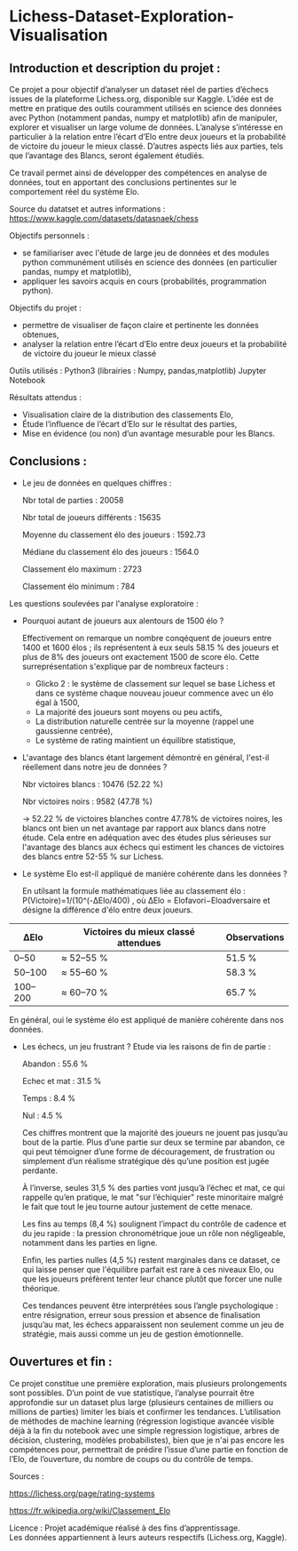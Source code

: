 
# Lichess-Dataset-Exploration-Visualisation

## Introduction et description du projet :

Ce projet a pour objectif d’analyser un dataset réel de parties d’échecs issues de la plateforme Lichess.org, disponible sur Kaggle. 
L’idée est de mettre en pratique des outils couramment utilisés en science des données avec Python (notamment pandas, numpy et matplotlib) afin de manipuler, explorer et visualiser un large volume de données.
L’analyse s’intéresse en particulier à la relation entre l’écart d’Elo entre deux joueurs et la probabilité de victoire du joueur le mieux classé. D’autres aspects liés aux parties, tels que l’avantage des Blancs, seront également étudiés.

Ce travail permet ainsi de développer des compétences en analyse de données, tout en apportant des conclusions pertinentes sur le comportement réel du système Elo.

Source du datatset et autres informations :
https://www.kaggle.com/datasets/datasnaek/chess

Objectifs personnels :
- se familiariser avec l'étude de large jeu de données et des modules python communément utilisés en science des données (en particulier pandas, numpy et matplotlib),
- appliquer les savoirs acquis en cours (probabilités, programmation python).

Objectifs du projet :
- permettre de visualiser de façon claire et pertinente les données obtenues,
- analyser la relation entre l’écart d’Elo entre deux joueurs et la probabilité de victoire du joueur le mieux classé

Outils utilisés :
Python3 (librairies : Numpy, pandas,matplotlib)
Jupyter Notebook

Résultats attendus :
- Visualisation claire de la distribution des classements Elo,
- Étude l’influence de l’écart d’Elo sur le résultat des parties,
- Mise en évidence (ou non) d’un avantage mesurable pour les Blancs.

## Conclusions : 

- Le jeu de données en quelques chiffres :

  Nbr total de parties :  20058

  Nbr total de joueurs différents : 15635
  
  Moyenne du classement élo des joueurs : 1592.73
  
  Médiane du classement élo des joueurs : 1564.0
  
  Classement élo maximum : 2723
  
  Classement élo minimum : 784
  
Les questions soulevées par l'analyse exploratoire :

- Pourquoi autant de joueurs aux alentours de 1500 élo ?

  Effectivement on remarque un nombre conqéquent de joueurs entre 1400 et 1600 élos ; ils représentent à eux seuls 58.15 % des joueurs et plus de 8% des joueurs ont exactement 1500 de score élo. Cette surreprésentation s'explique par de nombreux facteurs :
  - Glicko 2 : le système de classement sur lequel se base Lichess et dans ce système chaque nouveau joueur commence avec un élo égal à 1500,
  - La majorité des joueurs sont moyens ou peu actifs,
  - La distribution naturelle centrée sur la moyenne (rappel une gaussienne centrée),
  - Le système de rating maintient un équilibre statistique,
  
- L'avantage des blancs étant largement démontré en général, l'est-il réellement dans notre jeu de données ?

  Nbr victoires blancs : 10476 (52.22 %)

  Nbr victoires noirs : 9582 (47.78 %)
  
  ->  52.22 % de victoires blanches contre 47.78% de victoires noires, les blancs ont bien un net avantage par rapport aux blancs dans notre étude. Cela entre en adéquation avec des études plus sérieuses sur l'avantage des blancs aux échecs qui estiment les chances de victoires des blancs entre  52-55 % sur Lichess.

- Le système Elo est-il appliqué de manière cohérente dans les données ?

  En utilsant la formule mathématiques liée au classement élo : P(Victoire)=1/(10^(-ΔElo/400​) , où ΔElo = Elofavori​−Eloadversaire​ et désigne la différence d'élo entre deux joueurs.

  
|   ΔElo    | Victoires du mieux classé attendues | Observations       |
| --------- | ----------------------------------- | ------------------ |
| 0–50      | ≈ 52–55 %                           | 51.5 %             |
| 50–100    | ≈ 55–60 %                           | 58.3 %             |
| 100–200   | ≈ 60–70 %                           | 65.7 %             | 

En général, oui le système élo est appliqué de manière cohérente dans nos données.

- Les échecs, un jeu frustrant ? Etude via les raisons de fin de partie :
  
  Abandon : 55.6 %
  
  Echec et mat : 31.5 %
  
  Temps : 8.4 %
  
  Nul : 4.5 %

  Ces chiffres montrent que la majorité des joueurs ne jouent pas jusqu’au bout de la partie. Plus d’une partie sur deux se termine par abandon, ce qui peut témoigner d’une forme de découragement, de frustration ou simplement d’un réalisme stratégique dès qu’une position est jugée perdante.

  À l’inverse, seules 31,5 % des parties vont jusqu’à l’échec et mat, ce qui rappelle qu’en pratique, le mat "sur l’échiquier" reste minoritaire malgré le fait que tout le jeu tourne autour justement de cette menace.

  Les fins au temps (8,4 %) soulignent l’impact du contrôle de cadence et du jeu rapide : la pression chronométrique joue un rôle non négligeable, notamment dans les parties en ligne.

  Enfin, les parties nulles (4,5 %) restent marginales dans ce dataset, ce qui laisse penser que l'équilibre parfait est rare à ces niveaux Elo, ou que les joueurs préfèrent tenter leur chance plutôt que forcer une nulle théorique.

  Ces tendances peuvent être interprétées sous l’angle psychologique : entre résignation, erreur sous pression et absence de finalisation jusqu’au mat, les échecs apparaissent non seulement comme un jeu de stratégie, mais aussi comme un jeu de gestion émotionnelle.


## Ouvertures et fin :

Ce projet constitue une première exploration, mais plusieurs prolongements sont possibles.
D’un point de vue statistique, l’analyse pourrait être approfondie sur un dataset plus large (plusieurs centaines de milliers ou millions de parties) limiter les biais et confirmer les tendances. L’utilisation de méthodes de machine learning (régression logistique avancée visible déjà à la fin du notebook avec une simple regression logistique, arbres de décision, clustering, modèles probabilistes), bien que je n'ai pas encore les compétences pour, permettrait de prédire l’issue d’une partie en fonction de l’Elo, de l’ouverture, du nombre de coups ou du contrôle de temps.

Sources :

https://lichess.org/page/rating-systems

https://fr.wikipedia.org/wiki/Classement_Elo

Licence :
Projet académique réalisé à des fins d’apprentissage.  
Les données appartiennent à leurs auteurs respectifs (Lichess.org, Kaggle).
